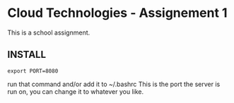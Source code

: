 # Cloud Technologies - Assignement 1
This is a school assignment.


## INSTALL

```
export PORT=8080
```

run that command and/or add it to ~/.bashrc
This is the port the server is run on, you can change it to whatever you like.